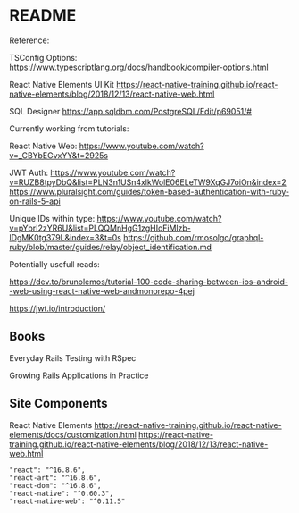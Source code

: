 # README

Reference:

TSConfig Options:
https://www.typescriptlang.org/docs/handbook/compiler-options.html

React Native Elements UI Kit
https://react-native-training.github.io/react-native-elements/blog/2018/12/13/react-native-web.html

SQL Designer
https://app.sqldbm.com/PostgreSQL/Edit/p69051/#

Currently working from tutorials:

React Native Web:
https://www.youtube.com/watch?v=_CBYbEGvxYY&t=2925s

JWT Auth:
https://www.youtube.com/watch?v=RUZB8tpyDbQ&list=PLN3n1USn4xlkWolE06ELeTW9XqGJ7oiOn&index=2
https://www.pluralsight.com/guides/token-based-authentication-with-ruby-on-rails-5-api

Unique IDs within type:
https://www.youtube.com/watch?v=pYbrI2zYR6U&list=PLQQMnHgG1zgHIoFiMlzb-lDgMK0tg379L&index=3&t=0s
https://github.com/rmosolgo/graphql-ruby/blob/master/guides/relay/object_identification.md

Potentially usefull reads:

https://dev.to/brunolemos/tutorial-100-code-sharing-between-ios-android--web-using-react-native-web-andmonorepo-4pej

https://jwt.io/introduction/

## Books

Everyday Rails Testing with RSpec

Growing Rails Applications in Practice

## Site Components

React Native Elements
https://react-native-training.github.io/react-native-elements/docs/customization.html
https://react-native-training.github.io/react-native-elements/blog/2018/12/13/react-native-web.html



    "react": "^16.8.6",
    "react-art": "^16.8.6",
    "react-dom": "^16.8.6",
    "react-native": "^0.60.3",
    "react-native-web": "^0.11.5"




